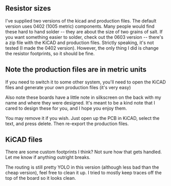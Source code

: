 ## Resistor sizes

I've supplied two versions of the kicad and production files. The default version uses 0402 (1005 metric) components. Many people would find these hard to hand solder -- they are about the size of two grains of salt. If you want something easier to solder, check out the 0603 version -- there's a zip file with the KiCAD and production files. Strictly speaking, it's not tested (I made the 0402 version). However, the only thing I did is change the resistor footprints, so it should be fine. 

## Note the production files are in metric units

If you need to switch it to some other system, you'll need to open the KiCAD files and generate your own production files (it's very easy)

Also note these boards have a little note in silkscreen on the back with my name and where they were designed. It's meant to be a kind note that I cared to design these for you, and I hope you enjoy them.

You may remove it if you wish. Just open up the PCB in KiCAD, select the text, and press delete. Then re-export the production files.

## KiCAD files

There are some custom footprints I think? Not sure how that gets handled. Let me know if anything outright breaks.

The routing is still pretty YOLO in this version (although less bad than the cheap version), feel free to clean it up. I tried to mostly keep traces off the top of the board so it looks clean.

